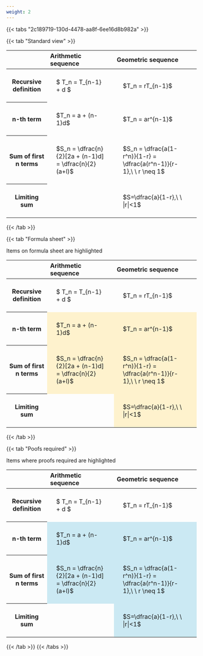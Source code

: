 ```yaml
---
weight: 2
---
```


{{< tabs "2c189719-130d-4478-aa8f-6ee16d8b982a" >}}

{{< tab "Standard view" >}}

<style type="text/css">
#T_db74c th.col_heading {
  text-align: left;
  font-size: 1em;
}
#T_db74c td {
  text-align: left;
  font-size: 1em;
  padding: 1.5em;
}
</style>
<table id="T_db74c">
  <thead>
    <tr>
      <th class="blank level0" >&nbsp;</th>
      <th id="T_db74c_level0_col0" class="col_heading level0 col0" >Arithmetic sequence</th>
      <th id="T_db74c_level0_col1" class="col_heading level0 col1" >Geometric sequence</th>
    </tr>
  </thead>
  <tbody>
    <tr>
      <th id="T_db74c_level0_row0" class="row_heading level0 row0" >Recursive definition</th>
      <td id="T_db74c_row0_col0" class="data row0 col0" >$ T_n = T_{n-1} + d $</td>
      <td id="T_db74c_row0_col1" class="data row0 col1" >$T_n = rT_{n-1}$</td>
    </tr>
    <tr>
      <th id="T_db74c_level0_row1" class="row_heading level0 row1" >n-th term</th>
      <td id="T_db74c_row1_col0" class="data row1 col0" >$T_n = a + (n-1)d$</td>
      <td id="T_db74c_row1_col1" class="data row1 col1" >$T_n = ar^{n-1}$</td>
    </tr>
    <tr>
      <th id="T_db74c_level0_row2" class="row_heading level0 row2" >Sum of first n terms</th>
      <td id="T_db74c_row2_col0" class="data row2 col0" >$S_n = \dfrac{n}{2}[2a + (n-1)d] = \dfrac{n}{2}(a+l)$</td>
      <td id="T_db74c_row2_col1" class="data row2 col1" >$S_n = \dfrac{a(1-r^n)}{1-r} = \dfrac{a(r^n-1)}{r-1},\ \  r \neq 1$</td>
    </tr>
    <tr>
      <th id="T_db74c_level0_row3" class="row_heading level0 row3" >Limiting sum</th>
      <td id="T_db74c_row3_col0" class="data row3 col0" ></td>
      <td id="T_db74c_row3_col1" class="data row3 col1" >$S=\dfrac{a}{1-r},\ \ |r|<1$</td>
    </tr>
  </tbody>
</table>
{{< /tab >}}

{{< tab "Formula sheet" >}}

Items on formula sheet are highlighted 
<br>
<style type="text/css">
#T_e964b th.col_heading {
  text-align: left;
  font-size: 1em;
}
#T_e964b td {
  text-align: left;
  font-size: 1em;
  padding: 1.5em;
}
#T_e964b_row0_col0, #T_e964b_row0_col1, #T_e964b_row3_col0 {
  background-color: rgba(0,0,0,0);
}
#T_e964b_row1_col0, #T_e964b_row1_col1, #T_e964b_row2_col0, #T_e964b_row2_col1, #T_e964b_row3_col1 {
  background-color: rgba(255,194,10, 0.2);
}
</style>
<table id="T_e964b">
  <thead>
    <tr>
      <th class="blank level0" >&nbsp;</th>
      <th id="T_e964b_level0_col0" class="col_heading level0 col0" >Arithmetic sequence</th>
      <th id="T_e964b_level0_col1" class="col_heading level0 col1" >Geometric sequence</th>
    </tr>
  </thead>
  <tbody>
    <tr>
      <th id="T_e964b_level0_row0" class="row_heading level0 row0" >Recursive definition</th>
      <td id="T_e964b_row0_col0" class="data row0 col0" >$ T_n = T_{n-1} + d $</td>
      <td id="T_e964b_row0_col1" class="data row0 col1" >$T_n = rT_{n-1}$</td>
    </tr>
    <tr>
      <th id="T_e964b_level0_row1" class="row_heading level0 row1" >n-th term</th>
      <td id="T_e964b_row1_col0" class="data row1 col0" >$T_n = a + (n-1)d$</td>
      <td id="T_e964b_row1_col1" class="data row1 col1" >$T_n = ar^{n-1}$</td>
    </tr>
    <tr>
      <th id="T_e964b_level0_row2" class="row_heading level0 row2" >Sum of first n terms</th>
      <td id="T_e964b_row2_col0" class="data row2 col0" >$S_n = \dfrac{n}{2}[2a + (n-1)d] = \dfrac{n}{2}(a+l)$</td>
      <td id="T_e964b_row2_col1" class="data row2 col1" >$S_n = \dfrac{a(1-r^n)}{1-r} = \dfrac{a(r^n-1)}{r-1},\ \  r \neq 1$</td>
    </tr>
    <tr>
      <th id="T_e964b_level0_row3" class="row_heading level0 row3" >Limiting sum</th>
      <td id="T_e964b_row3_col0" class="data row3 col0" ></td>
      <td id="T_e964b_row3_col1" class="data row3 col1" >$S=\dfrac{a}{1-r},\ \ |r|<1$</td>
    </tr>
  </tbody>
</table>
{{< /tab >}}

{{< tab "Poofs required" >}}

Items where proofs required are highlighted 
<br>
<style type="text/css">
#T_6788c th.col_heading {
  text-align: left;
  font-size: 1em;
}
#T_6788c td {
  text-align: left;
  font-size: 1em;
  padding: 1.5em;
}
#T_6788c_row0_col0, #T_6788c_row0_col1, #T_6788c_row3_col0 {
  background-color: rgba(0,0,0,0);
}
#T_6788c_row1_col0, #T_6788c_row1_col1, #T_6788c_row2_col0, #T_6788c_row2_col1, #T_6788c_row3_col1 {
  background-color: rgba(0,150,200, 0.2);
}
</style>
<table id="T_6788c">
  <thead>
    <tr>
      <th class="blank level0" >&nbsp;</th>
      <th id="T_6788c_level0_col0" class="col_heading level0 col0" >Arithmetic sequence</th>
      <th id="T_6788c_level0_col1" class="col_heading level0 col1" >Geometric sequence</th>
    </tr>
  </thead>
  <tbody>
    <tr>
      <th id="T_6788c_level0_row0" class="row_heading level0 row0" >Recursive definition</th>
      <td id="T_6788c_row0_col0" class="data row0 col0" >$ T_n = T_{n-1} + d $</td>
      <td id="T_6788c_row0_col1" class="data row0 col1" >$T_n = rT_{n-1}$</td>
    </tr>
    <tr>
      <th id="T_6788c_level0_row1" class="row_heading level0 row1" >n-th term</th>
      <td id="T_6788c_row1_col0" class="data row1 col0" >$T_n = a + (n-1)d$</td>
      <td id="T_6788c_row1_col1" class="data row1 col1" >$T_n = ar^{n-1}$</td>
    </tr>
    <tr>
      <th id="T_6788c_level0_row2" class="row_heading level0 row2" >Sum of first n terms</th>
      <td id="T_6788c_row2_col0" class="data row2 col0" >$S_n = \dfrac{n}{2}[2a + (n-1)d] = \dfrac{n}{2}(a+l)$</td>
      <td id="T_6788c_row2_col1" class="data row2 col1" >$S_n = \dfrac{a(1-r^n)}{1-r} = \dfrac{a(r^n-1)}{r-1},\ \  r \neq 1$</td>
    </tr>
    <tr>
      <th id="T_6788c_level0_row3" class="row_heading level0 row3" >Limiting sum</th>
      <td id="T_6788c_row3_col0" class="data row3 col0" ></td>
      <td id="T_6788c_row3_col1" class="data row3 col1" >$S=\dfrac{a}{1-r},\ \ |r|<1$</td>
    </tr>
  </tbody>
</table>
{{< /tab >}}
{{< /tabs >}}